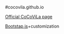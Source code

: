 #cocovila.github.io

[Official CoCoViLa page](http://cocovila.github.io)

[Bootstap.js](http://getbootstrap.com/)+customization
